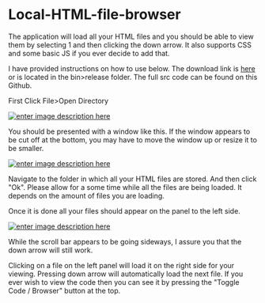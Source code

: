 # Local-HTML-file-browser

The application will load all your HTML files and you should be able to view them by selecting 1 and then clicking the down arrow.
It also supports CSS and some basic JS if you ever decide to add that.

I have provided instructions on how to use below.
The download link is [here][1] or is located in the bin>release folder.
The full src code can be found on this Github.

First Click File>Open Directory

[![enter image description here][2]][2]

You should be presented with a window like this.
If the window appears to be cut off at the bottom, you may have to move the window up or resize it to be smaller.

[![enter image description here][3]][3]

Navigate to the folder in which all your HTML files are stored. And then click "Ok".
Please allow for a some time while all the files are being loaded. It depends on the amount of files you are loading.

Once it is done all your files should appear on the panel to the left side.

[![enter image description here][4]][4]

While the scroll bar appears to be going sideways, I assure you that the down arrow will still work.

Clicking on a file on the left panel will load it on the right side for your viewing. Pressing down arrow will automatically load the next file. If you ever wish to view the code then you can see it by pressing the "Toggle Code / Browser" button at the top.


  [1]: https://drive.google.com/open?id=1ydvMvIRT4sagyKFJd-VbIrzX9YOnxKWy
  [2]: https://i.stack.imgur.com/Xb7PT.png
  [3]: https://i.stack.imgur.com/7MCLD.png
  [4]: https://i.stack.imgur.com/0D3n8.png
